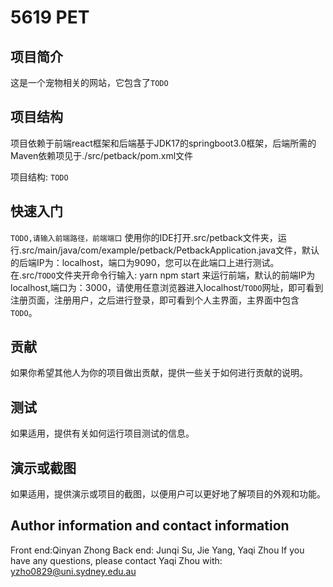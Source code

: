 # 5619 PET

## 项目简介

这是一个宠物相关的网站，它包含了```TODO```

## 项目结构

项目依赖于前端react框架和后端基于JDK17的springboot3.0框架，后端所需的Maven依赖项见于./src/petback/pom.xml文件

项目结构:
```TODO```

## 快速入门

```TODO,请输入前端路径，前端端口```
使用你的IDE打开.src/petback文件夹，运行.src/main/java/com/example/petback/PetbackApplication.java文件，默认的后端IP为：localhost，端口为9090，您可以在此端口上进行测试。
在.src/```TODO```文件夹开命令行输入:
yarn
npm start
来运行前端，默认的前端IP为localhost,端口为：3000，请使用任意浏览器进入localhost/```TODO```网址，即可看到注册页面，注册用户，之后进行登录，即可看到个人主界面，主界面中包含```TODO```。

## 贡献

如果你希望其他人为你的项目做出贡献，提供一些关于如何进行贡献的说明。

## 测试

如果适用，提供有关如何运行项目测试的信息。

## 演示或截图

如果适用，提供演示或项目的截图，以便用户可以更好地了解项目的外观和功能。

## Author information and contact information

Front end:Qinyan Zhong
Back end: Junqi Su, Jie Yang, Yaqi Zhou
If you have any questions, please contact Yaqi Zhou with: <yzho0829@uni.sydney.edu.au>
